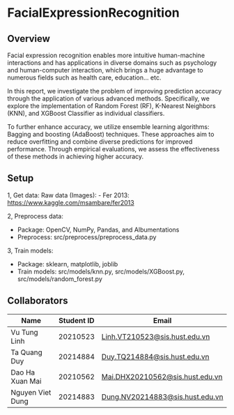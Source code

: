 # FacialExpressionRecognition
## Overview
Facial expression recognition enables more intuitive human-machine interactions and has applications in diverse domains such as psychology and human-computer interaction, which brings a huge advantage to numerous fields such as health care, education... etc.  

In this report, we investigate the problem of improving prediction accuracy through the application of various advanced methods. Specifically, we explore the implementation of Random Forest (RF), K-Nearest Neighbors (KNN), and XGBoost Classifier as individual classifiers. 

To further enhance accuracy, we utilize ensemble learning algorithms: Bagging and boosting (AdaBoost) techniques. These approaches aim to reduce overfitting and combine diverse predictions for improved performance. Through empirical evaluations, we assess the effectiveness of these methods in achieving higher accuracy. 
## Setup
1, Get data:
Raw data (Images): - Fer 2013: https://www.kaggle.com/msambare/fer2013

2, Preprocess data:
- Package: OpenCV, NumPy, Pandas, and Albumentations
- Preprocess: src/preprocess/preprocess_data.py

3, Train models:
- Package: sklearn, matplotlib, joblib
- Train models: src/models/knn.py, src/models/XGBoost.py, src/models/random_forest.py
## Collaborators
| Name             | Student ID | Email                               |
|------------------|------------|-------------------------------------|
| Vu Tung Linh     | 20210523   | Linh.VT210523@sis.hust.edu.vn        |
| Ta Quang Duy     | 20214884   | Duy.TQ214884@sis.hust.edu.vn         |
| Dao Ha Xuan Mai  | 20210562   | Mai.DHX20210562@sis.hust.edu.vn      |
| Nguyen Viet Dung | 20214883   | Dung.NV20214883@sis.hust.edu.vn      |
